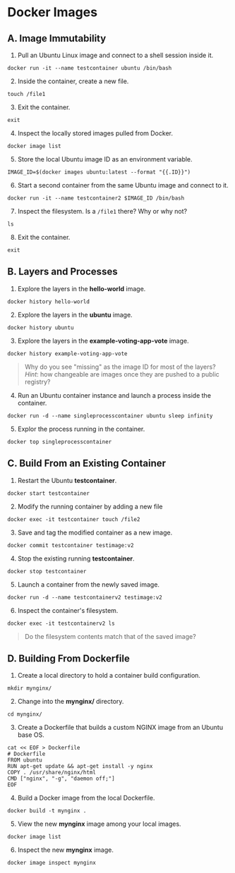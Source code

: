 # Docker Images


## A. Image Immutability

1. Pull an Ubuntu Linux image and connect to a shell session inside it.
```
docker run -it --name testcontainer ubuntu /bin/bash
```

2. Inside the container, create a new file.
```
touch /file1
```

3. Exit the container.
```
exit
```

4. Inspect the locally stored images pulled from Docker.
```
docker image list
```

5. Store the local Ubuntu image ID as an environment variable.
```
IMAGE_ID=$(docker images ubuntu:latest --format "{{.ID}}")
```

6. Start a second container from the same Ubuntu image and connect to it.
```
docker run -it --name testcontainer2 $IMAGE_ID /bin/bash
```

7. Inspect the filesystem. Is a `/file1` there? Why or why not?
```
ls
```

8. Exit the container.
```
exit
```

## B. Layers and Processes

1. Explore the layers in the **hello-world** image.
```
docker history hello-world
```

2. Explore the layers in the **ubuntu** image.
```
docker history ubuntu
```

3. Explore the layers in the **example-voting-app-vote** image.
```
docker history example-voting-app-vote
```

> Why do you see "missing" as the image ID for most of the layers? *Hint*: how changeable are images once they are pushed to a public registry?

4. Run an Ubuntu container instance and launch a process inside the container.
```
docker run -d --name singleprocesscontainer ubuntu sleep infinity
```

5. Explor the process running in the container.
```
docker top singleprocesscontainer
```

## C. Build From an Existing Container

1. Restart the Ubuntu **testcontainer**.
```
docker start testcontainer
```

2. Modify the running container by adding a new file
```
docker exec -it testcontainer touch /file2
```

3. Save and tag the modified container as a new image.
```
docker commit testcontainer testimage:v2
```

4. Stop the existing running **testcontainer**.
```
docker stop testcontainer
```

5. Launch a container from the newly saved image.
```
docker run -d --name testcontainerv2 testimage:v2
```

6. Inspect the container's filesystem.
```
docker exec -it testcontainerv2 ls
```

> Do the filesystem contents match that of the saved image?

## D. Building From Dockerfile

1. Create a local directory to hold a container build configuration.
```
mkdir mynginx/
```

2. Change into the **mynginx/** directory.
```
cd mynginx/
```

3. Create a Dockerfile that builds a custom NGINX image from an Ubuntu base OS.
```
cat << EOF > Dockerfile
# Dockerfile
FROM ubuntu
RUN apt-get update && apt-get install -y nginx
COPY . /usr/share/nginx/html
CMD ["nginx", "-g", "daemon off;"]
EOF
```

4. Build a Docker image from the local Dockerfile.
```
docker build -t mynginx .
```

5. View the new **mynginx** image among your local images.
```
docker image list
```

6. Inspect the new **mynginx** image.
```
docker image inspect mynginx
```


